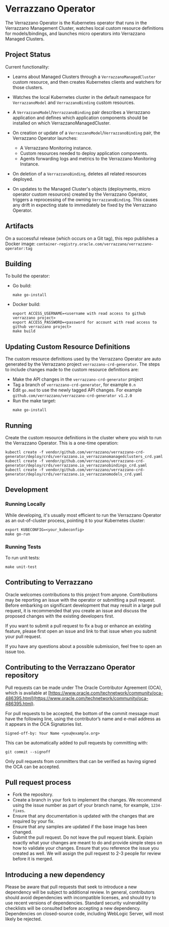 
# Verrazzano Operator

The Verrazzano Operator is the Kubernetes operator that runs in the Verrazzano Management Cluster,
watches local custom resource definitions for models/bindings, and launches micro operators
into Verrazzano Managed Clusters.

## Project Status

Current functionality:
- Learns about Managed Clusters through a `VerrazzanoManagedCluster` custom resource, and then creates
  Kubernetes clients and watchers for those clusters.
- Watches the local Kubernetes cluster in the default namespace for `VerrazzanoModel` and `VerrazzanoBinding` custom resources.
- A `VerrazzanoModel`/`VerrazzanoBinding` pair describes a Verrazzano application and defines which application components should be installed on which VerrazzanoManagedCluster.
- On creation or update of a `VerrazzanoModel`/`VerrazzanoBinding` pair, the Verrazzano Operator launches:
  - A Verrazzano Monitoring instance.
  - Custom resources needed to deploy application components.
  - Agents forwarding logs and metrics to the Verrazzano Monitoring Instance.

- On deletion of a `VerrazzanoBinding`, deletes all related resources deployed.
- On updates to the Managed Cluster's objects (deployments, micro operator custom resources)
  created by the Verrazzano Operator, triggers a reprocessing of the owning `VerrazzanoBinding`.
  This causes any drift in expecting state to immediately be fixed by the Verrazzano Operator.

## Artifacts

On a successful release (which occurs on a Git tag), this repo publishes a Docker image: `container-registry.oracle.com/verrazzano/verrazzano-operator:tag`

## Building

To build the operator:

* Go build:

    ```
    make go-install
    ```

* Docker build:
    ```
    export ACCESS_USERNAME=<username with read access to github verrazzano project>
    export ACCESS_PASSWORD=<password for account with read access to github verrazzano project>
    make build
    ```

## Updating Custom Resource Definitions

The custom resource definitions used by the Verrazzano Operator are auto generated by the Verrazzano project `verrazzano-crd-generator`.
The steps to include changes made to the custom resource definitions are:

* Make the API changes in the `verrazzano-crd-generator` project
* Tag a branch of `verrazzano-crd-generator`, for example `0.n`
* Edit `go.mod` to use the newly tagged API changes.  For example `github.com/verrazzano/verrazzano-crd-generator v1.2.0`
* Run the make target: 
    ```
    make go-install
    ```

## Running

Create the custom resource definitions in the cluster where you wish to run the Verrazzano Operator.
This is a one-time operation:
```
kubectl create -f vendor/github.com/verrazzano/verrazzano-crd-generator/deploy/crds/verrazzano.io_verrazzanomanagedclusters_crd.yaml
kubectl create -f vendor/github.com/verrazzano/verrazzano-crd-generator/deploy/crds/verrazzano.io_verrazzanobindings_crd.yaml
kubectl create -f vendor/github.com/verrazzano/verrazzano-crd-generator/deploy/crds/verrazzano.io_verrazzanomodels_crd.yaml
```

## Development

### Running Locally

While developing, it's usually most efficient to run the Verrazzano Operator as an out-of-cluster process, pointing 
it to your Kubernetes cluster:

```
export KUBECONFIG=<your_kubeconfig>
make go-run
```

### Running Tests

To run unit tests:

```
make unit-test
```

## Contributing to Verrazzano

Oracle welcomes contributions to this project from anyone.  Contributions may be reporting an issue with the operator or submitting a pull request.  Before embarking on significant development that may result in a large pull request, it is recommended that you create an issue and discuss the proposed changes with the existing developers first.

If you want to submit a pull request to fix a bug or enhance an existing feature, please first open an issue and link to that issue when you submit your pull request.

If you have any questions about a possible submission, feel free to open an issue too.

## Contributing to the Verrazzano Operator repository

Pull requests can be made under The Oracle Contributor Agreement (OCA), which is available at [https://www.oracle.com/technetwork/community/oca-486395.html](https://www.oracle.com/technetwork/community/oca-486395.html).

For pull requests to be accepted, the bottom of the commit message must have the following line, using the contributor’s name and e-mail address as it appears in the OCA Signatories list.

```
Signed-off-by: Your Name <you@example.org>
```

This can be automatically added to pull requests by committing with:

```
git commit --signoff
```

Only pull requests from committers that can be verified as having signed the OCA can be accepted.

## Pull request process

*	Fork the repository.
*	Create a branch in your fork to implement the changes. We recommend using the issue number as part of your branch name, for example, `1234-fixes`.
*	Ensure that any documentation is updated with the changes that are required by your fix.
*	Ensure that any samples are updated if the base image has been changed.
*	Submit the pull request. Do not leave the pull request blank. Explain exactly what your changes are meant to do and provide simple steps on how to validate your changes. Ensure that you reference the issue you created as well. We will assign the pull request to 2-3 people for review before it is merged.

## Introducing a new dependency

Please be aware that pull requests that seek to introduce a new dependency will be subject to additional review.  In general, contributors should avoid dependencies with incompatible licenses, and should try to use recent versions of dependencies.  Standard security vulnerability checklists will be consulted before accepting a new dependency.  Dependencies on closed-source code, including WebLogic Server, will most likely be rejected.
